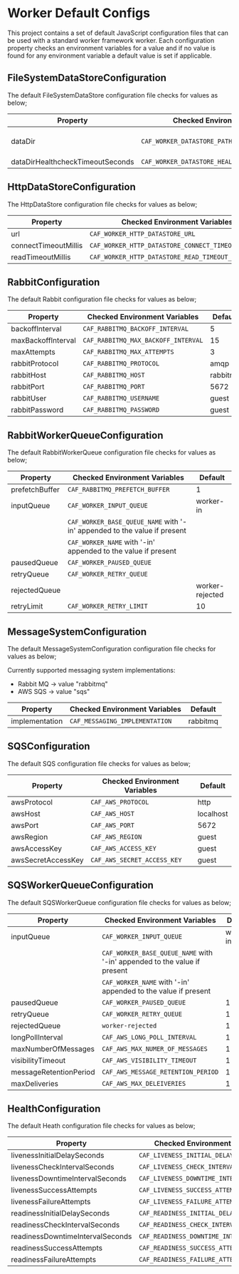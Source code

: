 # Worker Default Configs

This project contains a set of default JavaScript configuration files that can be used with a standard worker framework worker. Each configuration property checks an environment variables for a value and if no value is found for any environment variable a default value is set if applicable.

## FileSystemDataStoreConfiguration

The default FileSystemDataStore configuration file checks for values as below;

| Property | Checked Environment Variables | Default               |
|----------|-------------------------------|-----------------------|
| dataDir  |  `CAF_WORKER_DATASTORE_PATH` | /mnt/caf-datastore-root  |
| dataDirHealthcheckTimeoutSeconds  |  `CAF_WORKER_DATASTORE_HEALTHCHECK_TIMEOUT_SECONDS` | 10  |

## HttpDataStoreConfiguration

The HttpDataStore configuration file checks for values as below;

| Property | Checked Environment Variables | Default               |
|----------|-------------------------------|-----------------------|
| url  |  `CAF_WORKER_HTTP_DATASTORE_URL` | undefined  |
| connectTimeoutMillis  |  `CAF_WORKER_HTTP_DATASTORE_CONNECT_TIMEOUT_MILLIS` | 10000  |
| readTimeoutMillis  |  `CAF_WORKER_HTTP_DATASTORE_READ_TIMEOUT_MILLIS` | 10000  |

## RabbitConfiguration

The default Rabbit configuration file checks for values as below;

| Property           | Checked Environment Variables       | Default  |
|--------------------|-------------------------------------|----------|
| backoffInterval    | `CAF_RABBITMQ_BACKOFF_INTERVAL`     | 5        |
| maxBackoffInterval | `CAF_RABBITMQ_MAX_BACKOFF_INTERVAL` | 15       |
| maxAttempts        | `CAF_RABBITMQ_MAX_ATTEMPTS`         | 3        |
| rabbitProtocol     | `CAF_RABBITMQ_PROTOCOL`             | amqp     |
| rabbitHost         | `CAF_RABBITMQ_HOST`                 | rabbitmq |
| rabbitPort         | `CAF_RABBITMQ_PORT`                 | 5672     |
| rabbitUser         | `CAF_RABBITMQ_USERNAME`             | guest    |
| rabbitPassword     | `CAF_RABBITMQ_PASSWORD`             | guest    |

## RabbitWorkerQueueConfiguration

The default RabbitWorkerQueue configuration file checks for values as below;

| Property | Checked Environment Variables | Default               |
|----------|-------------------------------|-----------------------|
| prefetchBuffer  |  `CAF_RABBITMQ_PREFETCH_BUFFER` | 1  |
| inputQueue  |  `CAF_WORKER_INPUT_QUEUE` | worker-in  |
|             |  `CAF_WORKER_BASE_QUEUE_NAME` with '-in' appended to the value if present    |    |
|             |  `CAF_WORKER_NAME` with '-in' appended to the value if present        |    |
| pausedQueue  |  `CAF_WORKER_PAUSED_QUEUE` |   |
| retryQueue  |  `CAF_WORKER_RETRY_QUEUE` |   |
| rejectedQueue  |   | worker-rejected  |
| retryLimit  |  `CAF_WORKER_RETRY_LIMIT` | 10  |

## MessageSystemConfiguration

The default MessageSystemConfiguration configuration file checks for values as below;

Currently supported messaging system implementations:
- Rabbit MQ -> value "rabbitmq"
- AWS SQS   -> value "sqs"

| Property       | Checked Environment Variables    | Default  |
|----------------|----------------------------------|----------|
| implementation | `CAF_MESSAGING_IMPLEMENTATION`   | rabbitmq |

## SQSConfiguration

The default SQS configuration file checks for values as below;

| Property           | Checked Environment Variables | Default   |
|--------------------|-------------------------------|-----------|
| awsProtocol        | `CAF_AWS_PROTOCOL`            | http      |
| awsHost            | `CAF_AWS_HOST`                | localhost |
| awsPort            | `CAF_AWS_PORT`                | 5672      |
| awsRegion          | `CAF_AWS_REGION`              | guest     |
| awsAccessKey       | `CAF_AWS_ACCESS_KEY`          | guest     |
| awsSecretAccessKey | `CAF_AWS_SECRET_ACCESS_KEY`   | guest     |

## SQSWorkerQueueConfiguration

The default SQSWorkerQueue configuration file checks for values as below;

| Property               | Checked Environment Variables                                            | Default      |
|------------------------|--------------------------------------------------------------------------|--------------|
| inputQueue             | `CAF_WORKER_INPUT_QUEUE`                                                 | worker-in    |
|                        | `CAF_WORKER_BASE_QUEUE_NAME` with '-in' appended to the value if present |              |
|                        | `CAF_WORKER_NAME` with '-in' appended to the value if present            |              |
| pausedQueue            | `CAF_WORKER_PAUSED_QUEUE`                                                | 1            |
| retryQueue             | `CAF_WORKER_RETRY_QUEUE`                                                 | 1            |
| rejectedQueue          | `worker-rejected`                                                        | 1            |
| longPollInterval       | `CAF_AWS_LONG_POLL_INTERVAL`                                             | 1            |
| maxNumberOfMessages    | `CAF_AWS_MAX_NUMER_OF_MESSAGES`                                          | 1            |
| visibilityTimeout      | `CAF_AWS_VISIBILITY_TIMEOUT`                                             | 1            |
| messageRetentionPeriod | `CAF_AWS_MESSAGE_RETENTION_PERIOD`                                       | 1            |
| maxDeliveries          | `CAF_AWS_MAX_DELEIVERIES`                                                | 1            |

## HealthConfiguration

The default Heath configuration file checks for values as below;

| Property                         | Checked Environment Variables                 | Default |
|----------------------------------|-----------------------------------------------|---------|
| livenessInitialDelaySeconds      | `CAF_LIVENESS_INITIAL_DELAY_SECONDS`          | 15      |
| livenessCheckIntervalSeconds     | `CAF_LIVENESS_CHECK_INTERVAL_SECONDS`         | 60      |
| livenessDowntimeIntervalSeconds  | `CAF_LIVENESS_DOWNTIME_INTERVAL_SECONDS`      | 60      |
| livenessSuccessAttempts          | `CAF_LIVENESS_SUCCESS_ATTEMPTS`               | 1       |
| livenessFailureAttempts          | `CAF_LIVENESS_FAILURE_ATTEMPTS`               | 3       |
| readinessInitialDelaySeconds     | `CAF_READINESS_INITIAL_DELAY_SECONDS`         | 15      |
| readinessCheckIntervalSeconds    | `CAF_READINESS_CHECK_INTERVAL_SECONDS`        | 60      |
| readinessDowntimeIntervalSeconds | `CAF_READINESS_DOWNTIME_INTERVAL_SECONDS`     | 60      |
| readinessSuccessAttempts         | `CAF_READINESS_SUCCESS_ATTEMPTS`              | 1       |
| readinessFailureAttempts         | `CAF_READINESS_FAILURE_ATTEMPTS`              | 3       |
